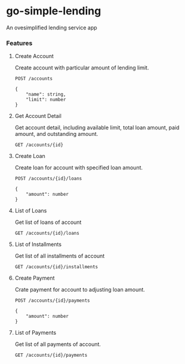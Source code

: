 # go-simple-lending
An ovesimplified lending service app

### Features

1. Create Account

    Create account with particular amount of lending limit.

    ```
    POST /accounts

    {
        "name": string,
        "limit": number
    }
    ```
2. Get Account Detail

    Get account detail, including available limit, total loan amount, paid amount, and outstanding amount.

    ```
    GET /accounts/{id}
    ```

3. Create Loan

    Create loan for account with specified loan amount.

    ```
    POST /accounts/{id}/loans

    {
        "amount": number
    }
    ```

4. List of Loans

    Get list of loans of account

    ```
    GET /accounts/{id}/loans
    ```

5. List of Installments

    Get list of all installments of account

    ```
    GET /accounts/{id}/installments
    ```

6. Create Payment

    Crate payment for account to adjusting loan amount.

    ```
    POST /accounts/{id}/payments

    {
        "amount": number
    }
    ```

7. List of Payments

    Get list of all payments of account.

    ```
    GET /accounts/{id}/payments
    ```